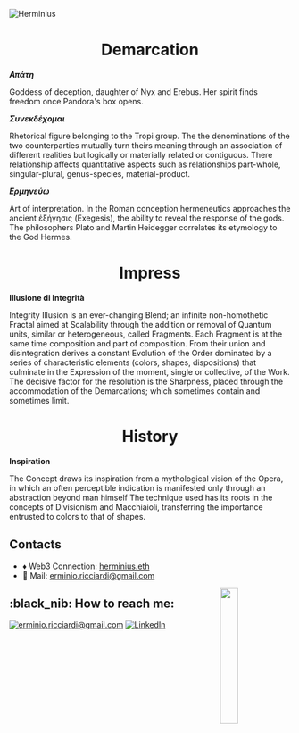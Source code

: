 
![Herminius](https://github.com/Erminio-Ricciardi/Herminius/blob/main/herminius_banner_github_readme.svg)

<h1 align=center> Demarcation </h1>

***Απάτη***

Goddess of deception, daughter of Nyx and Erebus. Her spirit finds freedom once Pandora's box opens.

***Συνεκδέχομαι***

Rhetorical figure belonging to the Tropi group. The the denominations of the two counterparties mutually turn theirs meaning through an association of different realities but logically or materially related or contiguous. There relationship affects quantitative aspects such as relationships part-whole, singular-plural, genus-species, material-product.

***Eρμηνεύω***

Art of interpretation. In the Roman conception hermeneutics approaches the ancient ἐξήγησις (Exegesis), the ability to reveal the response of the gods. The philosophers Plato and Martin Heidegger correlates its etymology to the God Hermes.


<h1 align=center> Impress </h1>

__Illusione di Integrità__

Integrity Illusion is an ever-changing Blend; an infinite non-homothetic Fractal aimed at Scalability through the addition or removal of Quantum units, similar or heterogeneous, called Fragments. Each Fragment is at the same time composition and part of composition.
From their union and disintegration derives a constant Evolution of the Order dominated by a series of characteristic elements (colors, shapes, dispositions) that culminate in the Expression of the moment, single or collective, of the Work.
The decisive factor for the resolution is the Sharpness, placed through the accommodation of the Demarcations; which sometimes contain and sometimes limit.

<h1 align=center> History </h1>

__Inspiration__

The Concept draws its inspiration from a mythological vision of the Opera, in which an often perceptible indication is manifested only through an abstraction beyond man himself
The technique used has its roots in the concepts of Divisionism and Macchiaioli, transferring the importance entrusted to colors to that of shapes.


<h2> Contacts </h2>

-  :diamonds: Web3 Connection: [herminius.eth](https://herminius.eth.limo) 
- 📮 Mail: [erminio.ricciardi@gmail.com](mailto:erminio.ricciardi@gmail.com)

 <img width="25%" align="right" src="https://github.com/Erminio-Ricciardi/Herminius/blob/main/herminius_logo_classic_github_readme.svg" />

<h2>:black_nib: How to reach me:</h2>


<a href="mailto:erminio.ricciardi@gmail.com">![erminio.ricciardi@gmail.com](https://img.shields.io/badge/Gmail-D14836?style=for-the-badge&logo=gmail&logoColor=white)</a> <a href="https://www.linkedin.com/in/Herminius/">![LinkedIn](https://img.shields.io/badge/LinkedIn-0077B5?style=for-the-badge&logo=linkedin&logoColor=white)</a>


